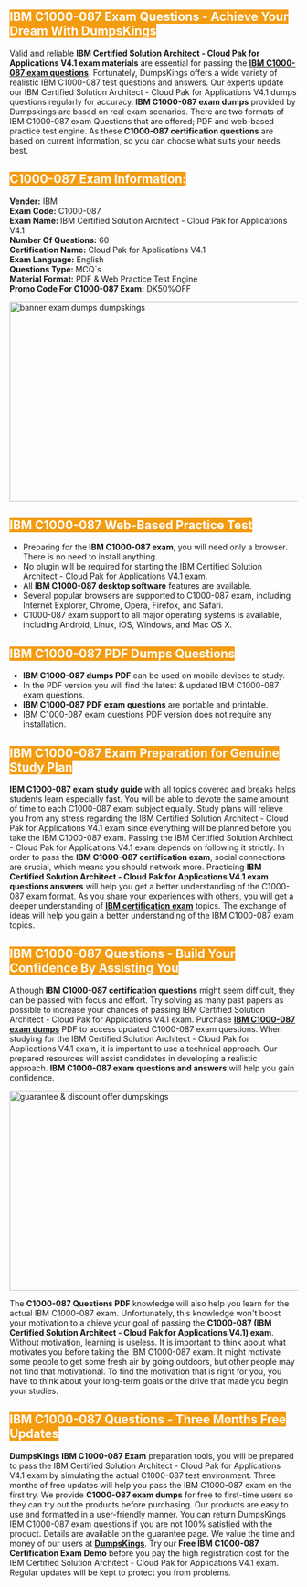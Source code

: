 <h2><span style="color:#ffffff"><strong><span style="background-color:#f39c12">IBM C1000-087 Exam Questions - Achieve Your Dream With DumpsKings</span></strong></span></h2> <p>Valid and reliable <strong>IBM Certified Solution Architect - Cloud Pak for Applications V4.1 exam materials</strong> are essential for passing the <u><strong><a href="https://www.dumpskings.com/ibm/c1000-087/dumps-questions">IBM C1000-087 exam questions</a></strong></u>. Fortunately, DumpsKings offers a wide variety of realistic IBM C1000-087 test questions and answers. Our experts update our IBM Certified Solution Architect - Cloud Pak for Applications V4.1 dumps questions regularly for accuracy.<strong> IBM C1000-087 exam dumps</strong> provided by Dumpskings are based on real exam scenarios. There are two formats of IBM C1000-087 exam Questions that are offered; PDF and web-based practice test engine. As these <strong>C1000-087 certification questions</strong> are based on current information, so you can choose what suits your needs best.</p> <h2><span style="color:#ffffff"><strong><span style="background-color:#f39c12">C1000-087 Exam Information:</span></strong></span></h2> <p><strong>Vender:</strong> IBM<br /> <strong>Exam Code:</strong> C1000-087<br /> <strong>Exam Name: </strong>IBM Certified Solution Architect - Cloud Pak for Applications V4.1<br /> <strong>Number Of Questions:</strong> 60<br /> <strong>Certification Name:</strong> Cloud Pak for Applications V4.1<br /> <strong>Exam Language:</strong> English<br /> <strong>Questions Type: </strong>MCQ`s<br /> <strong>Material Format:</strong> PDF & Web Practice Test Engine<br /> <strong>Promo Code For C1000-087 Exam:</strong> DK50%OFF</p> <p><a href="https://www.dumpskings.com/ibm/c1000-087/dumps-questions" rel="no-follow"><img height="350px" width="750px"  alt="banner exam dumps dumpskings" src="https://www.certcollections.com/uploads/content/featuresdumpskings.jpg" /></a></p> <h2><span style="color:#ffffff"><strong><span style="background-color:#f39c12">IBM C1000-087 Web-Based Practice Test</span></strong></span></h2> <ul> <li>Preparing for the<strong> IBM C1000-087 exam</strong>, you will need only a browser. There is no need to install anything.</li> <li>No plugin will be required for starting the IBM Certified Solution Architect - Cloud Pak for Applications V4.1 exam.</li> <li>All <strong>IBM C1000-087 desktop software</strong> features are available.</li> <li>Several popular browsers are supported to C1000-087 exam, including Internet Explorer, Chrome, Opera, Firefox, and Safari.</li> <li>C1000-087 exam support to all major operating systems is available, including Android, Linux, iOS, Windows, and Mac OS X.</li> </ul> <h2><span style="color:#ffffff"><strong><span style="background-color:#f39c12">IBM C1000-087 PDF Dumps Questions</span></strong></span></h2> <ul> <li><strong>IBM C1000-087 dumps PDF</strong> can be used on mobile devices to study.</li> <li>In the PDF version you will find the latest & updated IBM C1000-087 exam questions.</li> <li><strong>IBM C1000-087 PDF exam questions</strong> are portable and printable.</li> <li>IBM C1000-087 exam questions PDF version does not require any installation.</li> </ul> <h2><span style="color:#ffffff"><strong><span style="background-color:#f39c12">IBM C1000-087 Exam Preparation for Genuine Study Plan</span></strong></span></h2> <p><strong>IBM C1000-087 exam study guide</strong> with all topics covered and breaks helps students learn especially fast. You will be able to devote the same amount of time to each C1000-087 exam subject equally. Study plans will relieve you from any stress regarding the IBM Certified Solution Architect - Cloud Pak for Applications V4.1 exam since everything will be planned before you take the IBM C1000-087 exam. Passing the IBM Certified Solution Architect - Cloud Pak for Applications V4.1 exam depends on following it strictly. In order to pass the <strong>IBM C1000-087 certification exam</strong>, social connections are crucial, which means you should network more. Practicing <strong>IBM Certified Solution Architect - Cloud Pak for Applications V4.1 exam questions answers</strong> will help you get a better understanding of the C1000-087 exam format. As you share your experiences with others, you will get a deeper understanding of <u><strong><a href="https://www.dumpskings.com/ibm/questions">IBM certification exam</a></strong></u> topics. The exchange of ideas will help you gain a better understanding of the IBM C1000-087 exam topics.</p> <h2><span style="color:#ffffff"><strong><span style="background-color:#f39c12">IBM C1000-087 Questions - Build Your Confidence By Assisting You</span></strong></span></h2> <p>Although<strong> IBM C1000-087 certification questions</strong> might seem difficult, they can be passed with focus and effort. Try solving as many past papers as possible to increase your chances of passing IBM Certified Solution Architect - Cloud Pak for Applications V4.1 exam. Purchase <strong><a href="https://www.dumpskings.com/ibm/c1000-087/dumps-questions">IBM C1000-087 exam dumps</a></strong> PDF to access updated C1000-087 exam questions. When studying for the IBM Certified Solution Architect - Cloud Pak for Applications V4.1 exam, it is important to use a technical approach. Our prepared resources will assist candidates in developing a realistic approach. <strong>IBM C1000-087 exam questions and answers</strong> will help you gain confidence.</p> <p><a href="https://www.dumpskings.com/ibm/c1000-087/dumps-questions" rel="no-follow"><img height="350px" width="750px"  alt="guarantee & discount offer dumpskings" src="https://www.certcollections.com/uploads/content/discountdumpskings.jpg" /></a></p> <p>The <strong>C1000-087 Questions PDF</strong> knowledge will also help you learn for the actual IBM C1000-087 exam. Unfortunately, this knowledge won't boost your motivation to a chieve your goal of passing the <strong>C1000-087 (IBM Certified Solution Architect - Cloud Pak for Applications V4.1) exam</strong>. Without motivation, learning is useless. It is important to think about what motivates you before taking the IBM C1000-087 exam. It might motivate some people to get some fresh air by going outdoors, but other people may not find that motivational. To find the motivation that is right for you, you have to think about your long-term goals or the drive that made you begin your studies.</p> <h2><span style="color:#ffffff"><strong><span style="background-color:#f39c12">IBM C1000-087 Questions - Three Months Free Updates</span></strong></span></h2> <p><strong>DumpsKings IBM C1000-087 Exam</strong> preparation tools, you will be prepared to pass the IBM Certified Solution Architect - Cloud Pak for Applications V4.1 exam by simulating the actual C1000-087 test environment. Three months of free updates will help you pass the IBM C1000-087 exam on the first try. We provide <strong>C1000-087 exam dumps</strong> for free to first-time users so they can try out the products before purchasing. Our products are easy to use and formatted in a user-friendly manner. You can return DumpsKings IBM C1000-087 exam questions if you are not 100% satisfied with the product. Details are available on the guarantee page. We value the time and money of our users at <u><strong><a href="https://www.dumpskings.com/">DumpsKings</a></strong></u>. Try our <strong>Free IBM C1000-087 Certification Exam Demo</strong> before you pay the high registration cost for the IBM Certified Solution Architect - Cloud Pak for Applications V4.1 exam. Regular updates will be kept to protect you from problems.</p>
